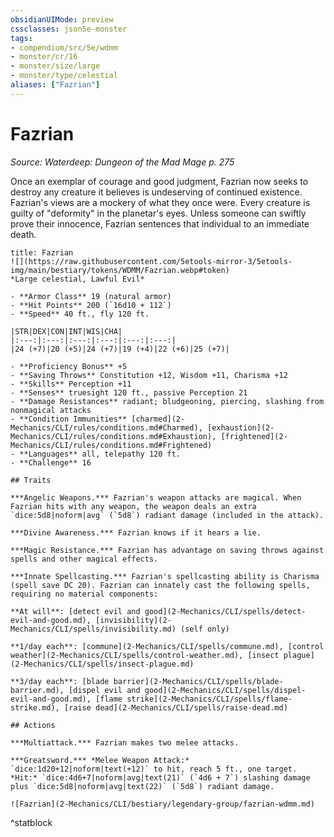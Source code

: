 ```yaml
---
obsidianUIMode: preview
cssclasses: json5e-monster
tags:
- compendium/src/5e/wdmm
- monster/cr/16
- monster/size/large
- monster/type/celestial
aliases: ["Fazrian"]
---
```

# Fazrian
*Source: Waterdeep: Dungeon of the Mad Mage p. 275*  

Once an exemplar of courage and good judgment, Fazrian now seeks to destroy any creature it believes is undeserving of continued existence. Fazrian's views are a mockery of what they once were. Every creature is guilty of "deformity" in the planetar's eyes. Unless someone can swiftly prove their innocence, Fazrian sentences that individual to an immediate death.

```ad-statblock
title: Fazrian
![](https://raw.githubusercontent.com/5etools-mirror-3/5etools-img/main/bestiary/tokens/WDMM/Fazrian.webp#token)
*Large celestial, Lawful Evil*

- **Armor Class** 19 (natural armor)
- **Hit Points** 200 (`16d10 + 112`)
- **Speed** 40 ft., fly 120 ft.

|STR|DEX|CON|INT|WIS|CHA|
|:---:|:---:|:---:|:---:|:---:|:---:|
|24 (+7)|20 (+5)|24 (+7)|19 (+4)|22 (+6)|25 (+7)|

- **Proficiency Bonus** +5
- **Saving Throws** Constitution +12, Wisdom +11, Charisma +12
- **Skills** Perception +11
- **Senses** truesight 120 ft., passive Perception 21
- **Damage Resistances** radiant; bludgeoning, piercing, slashing from nonmagical attacks
- **Condition Immunities** [charmed](2-Mechanics/CLI/rules/conditions.md#Charmed), [exhaustion](2-Mechanics/CLI/rules/conditions.md#Exhaustion), [frightened](2-Mechanics/CLI/rules/conditions.md#Frightened)
- **Languages** all, telepathy 120 ft.
- **Challenge** 16

## Traits

***Angelic Weapons.*** Fazrian's weapon attacks are magical. When Fazrian hits with any weapon, the weapon deals an extra `dice:5d8|noform|avg` (`5d8`) radiant damage (included in the attack).

***Divine Awareness.*** Fazrian knows if it hears a lie.

***Magic Resistance.*** Fazrian has advantage on saving throws against spells and other magical effects.

***Innate Spellcasting.*** Fazrian's spellcasting ability is Charisma (spell save DC 20). Fazrian can innately cast the following spells, requiring no material components:

**At will**: [detect evil and good](2-Mechanics/CLI/spells/detect-evil-and-good.md), [invisibility](2-Mechanics/CLI/spells/invisibility.md) (self only)

**1/day each**: [commune](2-Mechanics/CLI/spells/commune.md), [control weather](2-Mechanics/CLI/spells/control-weather.md), [insect plague](2-Mechanics/CLI/spells/insect-plague.md)

**3/day each**: [blade barrier](2-Mechanics/CLI/spells/blade-barrier.md), [dispel evil and good](2-Mechanics/CLI/spells/dispel-evil-and-good.md), [flame strike](2-Mechanics/CLI/spells/flame-strike.md), [raise dead](2-Mechanics/CLI/spells/raise-dead.md)

## Actions

***Multiattack.*** Fazrian makes two melee attacks.

***Greatsword.*** *Melee Weapon Attack:* `dice:1d20+12|noform|text(+12)` to hit, reach 5 ft., one target. *Hit:* `dice:4d6+7|noform|avg|text(21)` (`4d6 + 7`) slashing damage plus `dice:5d8|noform|avg|text(22)` (`5d8`) radiant damage.

![Fazrian](2-Mechanics/CLI/bestiary/legendary-group/fazrian-wdmm.md)
```
^statblock